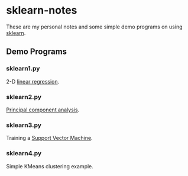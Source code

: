 # sklearn-notes
These are my personal notes and some simple demo programs on using [sklearn](http://scikit-learn.org/stable/).

## Demo Programs

### sklearn1.py

2-D [linear regression](http://scikit-learn.org/stable/modules/generated/sklearn.linear_model.LinearRegression.html). 

### sklearn2.py

[Principal component analysis](http://scikit-learn.org/stable/modules/generated/sklearn.decomposition.PCA.html).

### sklearn3.py

Training a [Support Vector Machine](http://scikit-learn.org/stable/modules/svm.html). 

### sklearn4.py

Simple KMeans clustering example.
